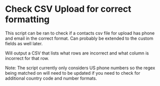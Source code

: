 # Check CSV Upload for correct formatting

This script can be ran to check if a contacts csv file for upload has phone and email in the correct format. Can probably be extended to the custom fields as well later.

Will output a CSV that lists what rows are incorrect and what column is incorrect for that row. 

Note: The script currently only considers US phone numbers so the regex being matched on will need to be updated if you need to check for additional country code and number formats.